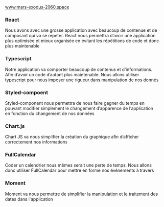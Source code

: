 www.mars-exodus-2060.space


### React

Nous avons avec une grosse application avec beaucoup de contenue et de composant qui va se repeter. React nous permettra
d’avoir une application plus optimisée et mieux organisée en évitant les répétitions de code et donc plus maintenable

### Typescript

Notre application va comporter beaucoup de contenus et d’informations. Afin d’avoir un code d’autant plus
maintenable. Nous allons utiliser typescript pour nous imposer une rigueur dans manipulation de nos donnés

### Styled-compoent

Styled-component nous permettra de nous faire gagner du temps en pouvant modifier simplement
le changement d’apparence de l’application en fonction du changement de nos données

### Chart.js

Chart JS va nous simplifier la création du graphique afin d’afficher correctement nos informations

### FullCalendar

Coder un calendrier nous mêmes serait une perte de temps. Nous allons donc utiliser FullCalendar pour mettre en forme nos événements à travers

### Moment

Moment va nous permettre de simplifier la manipulation et le traitement des dates dans l'application
